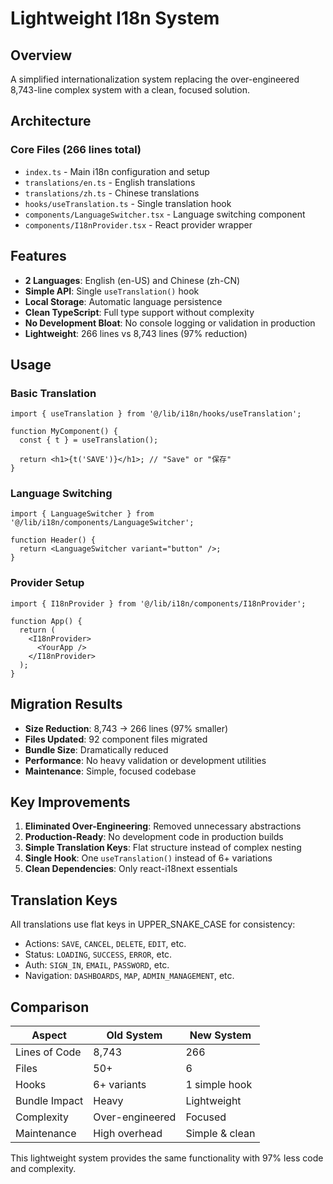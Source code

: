# Lightweight I18n System

## Overview
A simplified internationalization system replacing the over-engineered 8,743-line complex system with a clean, focused solution.

## Architecture

### Core Files (266 lines total)
- `index.ts` - Main i18n configuration and setup
- `translations/en.ts` - English translations  
- `translations/zh.ts` - Chinese translations
- `hooks/useTranslation.ts` - Single translation hook
- `components/LanguageSwitcher.tsx` - Language switching component
- `components/I18nProvider.tsx` - React provider wrapper

## Features
- **2 Languages**: English (en-US) and Chinese (zh-CN)
- **Simple API**: Single `useTranslation()` hook
- **Local Storage**: Automatic language persistence
- **Clean TypeScript**: Full type support without complexity
- **No Development Bloat**: No console logging or validation in production
- **Lightweight**: 266 lines vs 8,743 lines (97% reduction)

## Usage

### Basic Translation
```tsx
import { useTranslation } from '@/lib/i18n/hooks/useTranslation';

function MyComponent() {
  const { t } = useTranslation();
  
  return <h1>{t('SAVE')}</h1>; // "Save" or "保存"
}
```

### Language Switching
```tsx
import { LanguageSwitcher } from '@/lib/i18n/components/LanguageSwitcher';

function Header() {
  return <LanguageSwitcher variant="button" />;
}
```

### Provider Setup
```tsx
import { I18nProvider } from '@/lib/i18n/components/I18nProvider';

function App() {
  return (
    <I18nProvider>
      <YourApp />
    </I18nProvider>
  );
}
```

## Migration Results
- **Size Reduction**: 8,743 → 266 lines (97% smaller)
- **Files Updated**: 92 component files migrated
- **Bundle Size**: Dramatically reduced
- **Performance**: No heavy validation or development utilities
- **Maintenance**: Simple, focused codebase

## Key Improvements
1. **Eliminated Over-Engineering**: Removed unnecessary abstractions
2. **Production-Ready**: No development code in production builds
3. **Simple Translation Keys**: Flat structure instead of complex nesting
4. **Single Hook**: One `useTranslation()` instead of 6+ variations
5. **Clean Dependencies**: Only react-i18next essentials

## Translation Keys
All translations use flat keys in UPPER_SNAKE_CASE for consistency:
- Actions: `SAVE`, `CANCEL`, `DELETE`, `EDIT`, etc.
- Status: `LOADING`, `SUCCESS`, `ERROR`, etc.
- Auth: `SIGN_IN`, `EMAIL`, `PASSWORD`, etc.
- Navigation: `DASHBOARDS`, `MAP`, `ADMIN_MANAGEMENT`, etc.

## Comparison
| Aspect | Old System | New System |  
|--------|------------|------------|
| Lines of Code | 8,743 | 266 |
| Files | 50+ | 6 |
| Hooks | 6+ variants | 1 simple hook |
| Bundle Impact | Heavy | Lightweight |
| Complexity | Over-engineered | Focused |
| Maintenance | High overhead | Simple & clean |

This lightweight system provides the same functionality with 97% less code and complexity.